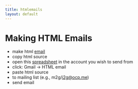 ```yaml
---
title: htmlemails
layout: default
---
```



# Making HTML Emails #

  - make html [email](https://gist.github.com/gkiar/4b15806808056256326f/)
  - copy html source
  - open this [spreadsheet](https://spreadsheets.google.com/spreadsheet/ccc?key=0AmxApiq9b5Q9dGpyNy1jMjhrUk0tUkVFcmpJYlF2d2c&newcopy=true) in the account you wish to send from
  - click: Gmail -> HTML email
  - paste html source
  - to mailing list (e.g., m2g/i2g@ocp.me)
  - send email
